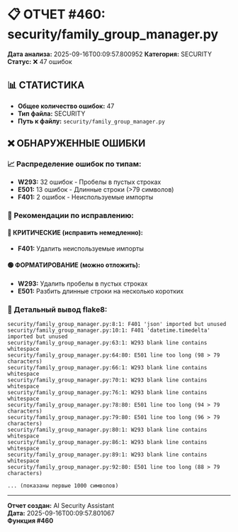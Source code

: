 # 📋 ОТЧЕТ #460: security/family_group_manager.py

**Дата анализа:** 2025-09-16T00:09:57.800952
**Категория:** SECURITY
**Статус:** ❌ 47 ошибок

## 📊 СТАТИСТИКА

- **Общее количество ошибок:** 47
- **Тип файла:** SECURITY
- **Путь к файлу:** `security/family_group_manager.py`

## ❌ ОБНАРУЖЕННЫЕ ОШИБКИ

### 📈 Распределение ошибок по типам:

- **W293:** 32 ошибок - Пробелы в пустых строках
- **E501:** 13 ошибок - Длинные строки (>79 символов)
- **F401:** 2 ошибок - Неиспользуемые импорты

### 🎯 Рекомендации по исправлению:

#### 🔴 КРИТИЧЕСКИЕ (исправить немедленно):
- **F401:** Удалить неиспользуемые импорты

#### 🟢 ФОРМАТИРОВАНИЕ (можно отложить):
- **W293:** Удалить пробелы в пустых строках
- **E501:** Разбить длинные строки на несколько коротких

### 📝 Детальный вывод flake8:

```
security/family_group_manager.py:8:1: F401 'json' imported but unused
security/family_group_manager.py:10:1: F401 'datetime.timedelta' imported but unused
security/family_group_manager.py:63:1: W293 blank line contains whitespace
security/family_group_manager.py:64:80: E501 line too long (98 > 79 characters)
security/family_group_manager.py:66:1: W293 blank line contains whitespace
security/family_group_manager.py:70:1: W293 blank line contains whitespace
security/family_group_manager.py:76:1: W293 blank line contains whitespace
security/family_group_manager.py:78:80: E501 line too long (94 > 79 characters)
security/family_group_manager.py:79:80: E501 line too long (96 > 79 characters)
security/family_group_manager.py:80:1: W293 blank line contains whitespace
security/family_group_manager.py:86:1: W293 blank line contains whitespace
security/family_group_manager.py:89:1: W293 blank line contains whitespace
security/family_group_manager.py:92:80: E501 line too long (88 > 79 characters)

... (показаны первые 1000 символов)
```

---
**Отчет создан:** AI Security Assistant  
**Дата:** 2025-09-16T00:09:57.801067  
**Функция #460**
